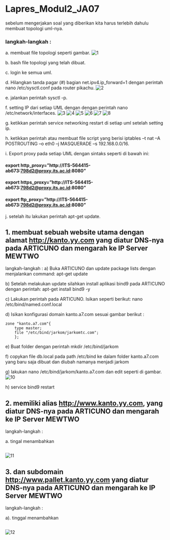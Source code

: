 # Lapres_Modul2_JA07

sebelum mengerjakan soal yang diberikan kita harus terlebih dahulu membuat topologi uml-nya.
### langkah-langkah :
a. membuat file topologi seperti gambar. 
![1](https://user-images.githubusercontent.com/45744801/66715095-50300d00-ede9-11e9-9b8c-0fb5139f9178.PNG)

b. bash file topologi yang telah dibuat.

c. login ke semua uml.

d. Hilangkan tanda pagar (#) bagian net.ipv4.ip_forward=1 dengan perintah nano /etc/sysctl.conf pada router pikachu.
![2](https://user-images.githubusercontent.com/45744801/66715122-b4eb6780-ede9-11e9-82d9-28ffc1d3149b.PNG)

e. jalankan perintah sysctl -p.

f. setting IP dari setiap UML dengan dengan perintah nano /etc/network/interfaces.
![3](https://user-images.githubusercontent.com/45744801/66715181-583c7c80-edea-11e9-8cfe-ed71809194be.PNG)
![4](https://user-images.githubusercontent.com/45744801/66715183-58d51300-edea-11e9-8ac3-1e18abcabf4d.PNG)
![5](https://user-images.githubusercontent.com/45744801/66715184-596da980-edea-11e9-9f6e-4c74a9692435.PNG)
![6](https://user-images.githubusercontent.com/45744801/66715185-5a064000-edea-11e9-8673-ff104f40329b.PNG)
![7](https://user-images.githubusercontent.com/45744801/66715186-5a9ed680-edea-11e9-9a28-b5fe8e7053a4.PNG)
![8](https://user-images.githubusercontent.com/45744801/66715187-5b376d00-edea-11e9-9d6a-fc47b30e4566.PNG)

g. ketikkan perintah service networking restart di setiap uml setelah setting ip.

h. ketikkan perintah atau membuat file script yang berisi iptables –t nat –A POSTROUTING –o eth0 –j MASQUERADE –s 192.168.0.0/16.

i. Export proxy pada setiap UML dengan sintaks seperti di bawah ini:

#### export http_proxy=”http://ITS-564415-ab673:798d2@proxy.its.ac.id:8080”
#### export https_proxy=”http://ITS-564415-ab673:798d2@proxy.its.ac.id:8080”
#### export ftp_proxy=”http://ITS-564415-ab673:798d2@proxy.its.ac.id:8080”

j. setelah itu lakukan perintah apt-get update.

## 1. membuat sebuah website utama dengan alamat http://kanto.yy.com yang diatur DNS-nya pada ARTICUNO dan mengarah ke IP Server MEWTWO
langkah-langkah :
a) Buka ARTICUNO dan update package lists dengan menjalankan command: apt-get update

b) Setelah melakukan update silahkan install aplikasi bind9 pada ARTICUNO dengan perintah: apt-get install bind9 -y

c) Lakukan perintah pada ARTICUNO. Isikan seperti berikut: nano /etc/bind/named.conf.local

d) Isikan konfigurasi domain kanto.a7.com sesuai gambar berikut :
```
zone "kanto.a7.com"{
	type master;
	file "/etc/bind/jarkom/jarkomtc.com";
	};
 ```
e) Buat folder dengan perintah mkdir /etc/bind/jarkom

f) copykan file db.local pada path /etc/bind ke dalam folder kanto.a7.com yang baru saja dibuat dan diubah namanya menjadi jarkom

g) lakukan nano /etc/bind/jarkom/kanto.a7.com dan edit seperti di gambar.
![10](https://user-images.githubusercontent.com/45744801/66715382-e31e7680-edec-11e9-8445-c2961e72e313.PNG)

h) service bind9 restart

## 2. memiliki alias http://www.kanto.yy.com, yang diatur DNS-nya pada ARTICUNO dan mengarah ke IP Server MEWTWO
langkah-langkah :

a. tingal menambahkan 
```www	IN CNAME kanto.a7.com
```
![11](https://user-images.githubusercontent.com/45744801/66715479-00a01000-edee-11e9-9a88-35fd1f3f2f0d.PNG)

## 3. dan subdomain http://www.pallet.kanto.yy.com yang diatur DNS-nya pada ARTICUNO dan mengarah ke IP Server MEWTWO
langkah-langkah :

a). tinggal menambahkan
```www.pallet IN A 10.151.73.67
```
![12](https://user-images.githubusercontent.com/45744801/66715480-00a01000-edee-11e9-8e00-c38692669c75.PNG)

